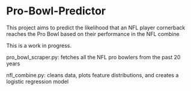 # Pro-Bowl-Predictor
This project aims to predict the likelihood that an NFL player cornerback reaches the Pro Bowl based on their performance in the NFL combine

This is a work in progress. 

pro_bowl_scraper.py: fetches all the NFL pro bowlers from the past 20 years

nfl_combine.py: cleans data, plots feature distributions, and creates a logistic regression model

